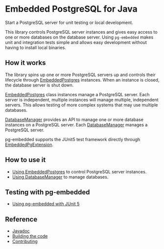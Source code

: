# Embedded PostgreSQL for Java

Start a PostgreSQL server for unit testing or local development.

This library controls PostgreSQL server instances and gives easy access to one or more databases on the database server. Using `pg-embedded` makes unit and integration tests simple and allows easy development without having to install local binaries.

## How it works

The library spins up one or more PostgreSQL servers up and controls their lifecycle through [EmbeddedPostgres](apidocs/de.softwareforge.testing.postgres/de/softwareforge/testing/postgres/embedded/EmbeddedPostgres.html) instances. When an instance is closed, the database server is shut down.

[EmbeddedPostgres](apidocs/de.softwareforge.testing.postgres/de/softwareforge/testing/postgres/embedded/EmbeddedPostgres.html) class instances manage a PostgreSQL server. Each server is independent, multiple instances will manage multiple, independent servers. This allows testing of more complex systems that may use multiple databases.

[DatabaseManager](apidocs/de.softwareforge.testing.postgres/de/softwareforge/testing/postgres/embedded/DatabaseManager.html) provides an API to manage one or more database instances on a PostgreSQL server. Each [DatabaseManager](apidocs/de.softwareforge.testing.postgres/de/softwareforge/testing/postgres/embedded/DatabaseManager.html) manages a PostgreSQL server.

pg-embedded supports the JUnit5 test framework directly through [EmbeddedPgExtension](apidocs/de.softwareforge.testing.postgres/de/softwareforge/testing/postgres/junit5/EmbeddedPgExtension.html).

## How to use it

* [Using EmbeddedPostgres](using_embedded_postgres.html) to control PostgreSQL server instances.
* [Using DatabaseManager](using_database_manager.html) to manage databases.

## Testing with pg-embedded

* [Using pg-embedded with JUnit 5](junit5.html)


## Reference

* [Javadoc](apidocs/index.html)
* [Building the code](building.html)
* [Contributing](contributing.html)
